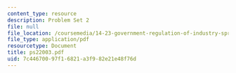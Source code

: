 ```yaml
---
content_type: resource
description: Problem Set 2
file: null
file_location: /coursemedia/14-23-government-regulation-of-industry-spring-2003/7c44670097f16821a3f982e21e48f76d_ps22003.pdf
file_type: application/pdf
resourcetype: Document
title: ps22003.pdf
uid: 7c446700-97f1-6821-a3f9-82e21e48f76d
---
```

